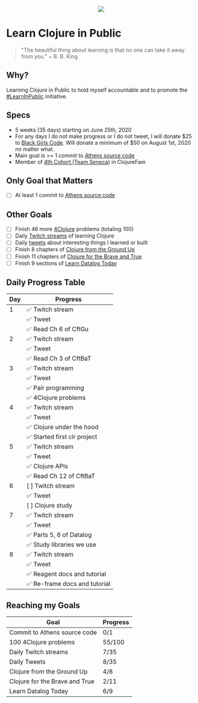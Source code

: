 <p align="center">
  <img src="https://upload.wikimedia.org/wikipedia/commons/thumb/5/5d/Clojure_logo.svg/256px-Clojure_logo.svg.png">
</p>

# Learn Clojure in Public
> "The beautiful thing about learning is that no one can take it away from you."
~ B. B. King

## Why?
Learning Clojure in Public to hold myself accountable and to promote the [#LearnInPublic](https://twitter.com/_LearnInPublic_) initiative. 

## Specs
- 5 weeks (35 days) starting on June 25th, 2020
- For any days I do not make progress or I do not tweet, I will donate $25 to [Black Girls Code](https://www.blackgirlscode.com/). Will donate a minimum of $50 on August 1st, 2020 no matter what.
- Main goal is >= 1 commit to [Athens source code](https://github.com/athensresearch/athens)
- Member of [4th Cohort (Team Seneca)](https://github.com/athensresearch/ClojureFam/blob/master/doc/clojurefam-rosters.md#4th-cohort-roster-group-study) in ClojureFam

## Only Goal that Matters
- [ ] At least 1 commit to [Athens source code](https://github.com/athensresearch/athens)

## Other Goals
- [ ] Finish 46 more [4Clojure](http://www.4clojure.com/user/nthd3gr33) problems (totaling 100)
- [ ] Daily [Twitch streams](https://www.twitch.tv/nthd3gr33) of learning Clojure
- [ ] Daily [tweets](https://twitter.com/nthd3gr33) about interesting things I learned or built
- [ ] Finish 8 chapters of [Clojure from the Ground Up](https://aphyr.com/tags/Clojure-from-the-ground-up)
- [ ] Finish 11 chapters of [Clojure for the Brave and True](https://www.braveclojure.com/)
- [ ] Finish 9 sections of [Learn Datalog Today](http://www.learndatalogtoday.org/)

## Daily Progress Table
|Day|Progress|
|----|----|
|1|✅ Twitch stream| 
| |✅ Tweet| 
| |✅ Read Ch 6 of CftGu| 
|2|✅ Twitch stream| 
| |✅ Tweet| 
| |✅ Read Ch 3 of CftBaT|
|3|✅ Twitch stream|
| |✅ Tweet|
| |✅ Pair programming|
| |✅ 4Clojure problems|
|4|✅ Twitch stream|
| |✅ Tweet|
| |✅ Clojure under the hood|
| |✅ Started first clr project|
|5|✅ Twitch stream|
| |✅ Tweet|
| |✅ Clojure APIs|
| |✅ Read Ch 12 of CftBaT|
|6|[ ] Twitch stream|
| |✅ Tweet|
| |[ ] Clojure study|
|7|✅ Twitch stream|
| |✅ Tweet|
| |✅ Parts 5, 6 of Datalog|
| |✅ Study libraries we use|
|8|✅ Twitch stream|
| |✅ Tweet|
| |✅ Reagent docs and tutorial|
| |✅ Re-frame docs and tutorial|

## Reaching my Goals
|Goal|Progress|
|----|----|
|Commit to Athens source code|0/1|
|100 4Clojure problems|55/100|
|Daily Twitch streams|7/35|
|Daily Tweets|8/35|
|Clojure from the Ground Up|4/8|
|Clojure for the Brave and True|2/11|
|Learn Datalog Today|6/9|
